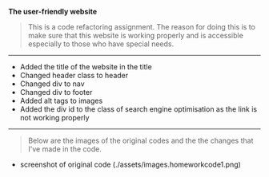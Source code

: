 **The user-friendly website**

>This is a code refactoring assignment. The reason for doing this is to make sure that this website is working properly and is accessible especially to those who have special needs.
---
- Added the title of the website in the title
- Changed header class to header
- Changed div to nav
- Changed div to footer
- Added alt tags to images  
- Added the div id to the class of search engine optimisation as the link is not working properly
---
   >Below are the images of the original codes and the the changes that I've made in the code.

   - screenshot of original code (./assets/images.homeworkcode1.png)